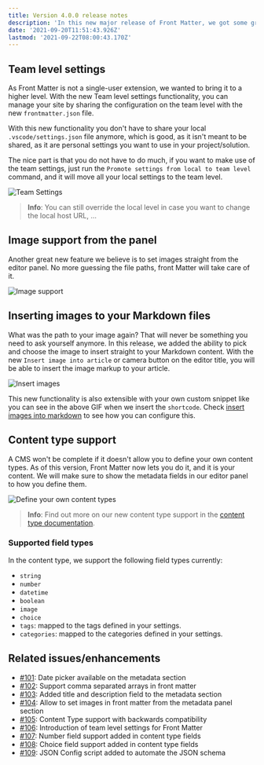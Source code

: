 ```yaml
---
title: Version 4.0.0 release notes
description: 'In this new major release of Front Matter, we got some great new features to announce to you.'
date: '2021-09-20T11:51:43.926Z'
lastmod: '2021-09-22T08:00:43.170Z'
---
```


## Team level settings

As Front Matter is not a single-user extension, we wanted to bring it to a higher level. With the new Team level settings functionality, you can manage your site by sharing the configuration on the team level with the new `frontmatter.json` file. 

With this new functionality you don't have to share your local `.vscode/settings.json` file anymore, which is good, as it isn't meant to be shared, as it are personal settings you want to use in your project/solution.

The nice part is that you do not have to do much, if you want to make use of the team settings, just run the `Promote settings from local to team level` command, and it will move all your local settings to the team level.

![Team Settings](/releases/v4_0_0/team-settings.png)

> **Info**: You can still override the local level in case you want to change the local host URL, ...

## Image support from the panel

Another great new feature we believe is to set images straight from the editor panel. No more guessing the file paths, front Matter will take care of it.

![Image support](/releases/v4_0_0/image-support.gif)

## Inserting images to your Markdown files

What was the path to your image again? That will never be something you need to ask yourself anymore. In this release, we added the ability to pick and choose the image to insert straight to your Markdown content. With the new `Insert image into article` or camera button on the editor title, you will be able to insert the image markup to your article.

![Insert images](/releases/v4_0_0/insert-images.gif)

This new functionality is also extensible with your own custom snippet like you can see in the above GIF when we insert the `shortcode`. Check [insert images into markdown](/docs/markdown#insert-images) to see how you can configure this.

## Content type support

A CMS won't be complete if it doesn't allow you to define your own content types. As of this version, Front Matter now lets you do it, and it is your content. We will make sure to show the metadata fields in our editor panel to how you define them.

![Define your own content types](/releases/v4_0_0/content-type.png)

> **Info**: Find out more on our new content type support in the [content type documentation](docs/content-types).

### Supported field types

In the content type, we support the following field types currently:

- `string`
- `number`
- `datetime`
- `boolean`
- `image`
- `choice`
- `tags`: mapped to the tags defined in your settings.
- `categories`: mapped to the categories defined in your settings.

## Related issues/enhancements

- [#101](https://github.com/estruyf/vscode-front-matter/issues/101): Date picker available on the metadata section
- [#102](https://github.com/estruyf/vscode-front-matter/issues/102): Support comma separated arrays in front matter
- [#103](https://github.com/estruyf/vscode-front-matter/issues/103): Added title and description field to the metadata section
- [#104](https://github.com/estruyf/vscode-front-matter/issues/104): Allow to set images in front matter from the metadata panel section
- [#105](https://github.com/estruyf/vscode-front-matter/issues/105): Content Type support with backwards compatibility
- [#106](https://github.com/estruyf/vscode-front-matter/issues/106): Introduction of team level settings for Front Matter
- [#107](https://github.com/estruyf/vscode-front-matter/issues/107): Number field support added in content type fields
- [#108](https://github.com/estruyf/vscode-front-matter/issues/108): Choice field support added in content type fields
- [#109](https://github.com/estruyf/vscode-front-matter/issues/109): JSON Config script added to automate the JSON schema
